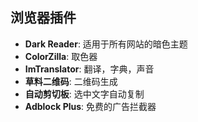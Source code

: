 

## 浏览器插件
* **Dark Reader**: 适用于所有网站的暗色主题
* **ColorZilla**: 取色器
* **ImTranslator**: 翻译，字典，声音
* **草料二维码**: 二维码生成
* **自动剪切板**: 选中文字自动复制
* **Adblock Plus**: 免费的广告拦截器







